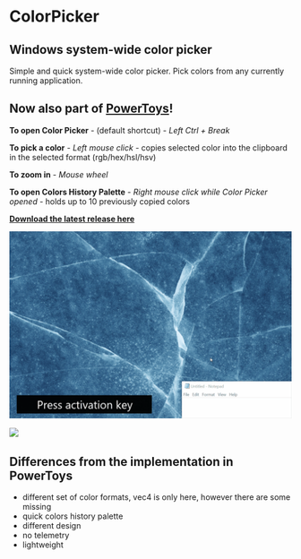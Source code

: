 # ColorPicker
## Windows system-wide color picker

Simple and quick system-wide color picker. Pick colors from any currently running application.
## Now also part of [**PowerToys**](https://github.com/microsoft/PowerToys)! 

**To open Color Picker** - (default shortcut) - *Left Ctrl + Break*

**To pick a color** - *Left mouse click* - copies selected color into the clipboard in the selected format (rgb/hex/hsl/hsv)

**To zoom in** - *Mouse wheel*

**To open Colors History Palette** - *Right mouse click while Color Picker opened* - holds up to 10 previously copied colors

[**Download the latest release here**](https://github.com/martinchrzan/ColorPicker/releases/latest)

![](showcase.gif)

![](ColorsHistory.gif)


## Differences from the implementation in PowerToys
- different set of color formats, vec4 is only here, however there are some missing
- quick colors history palette
- different design
- no telemetry
- lightweight


